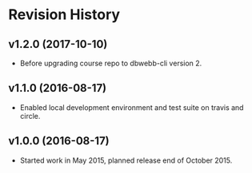 Revision History
===================


v1.2.0 (2017-10-10)
-------------------

* Before upgrading course repo to dbwebb-cli version 2.


v1.1.0 (2016-08-17)
-------------------

* Enabled local development environment and test suite on travis and circle.


v1.0.0 (2016-08-17)
-------------------

* Started work in May 2015, planned release end of October 2015.
